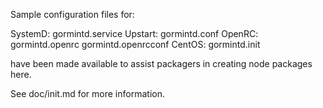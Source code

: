 Sample configuration files for:

SystemD: gormintd.service
Upstart: gormintd.conf
OpenRC:  gormintd.openrc
         gormintd.openrcconf
CentOS:  gormintd.init

have been made available to assist packagers in creating node packages here.

See doc/init.md for more information.
